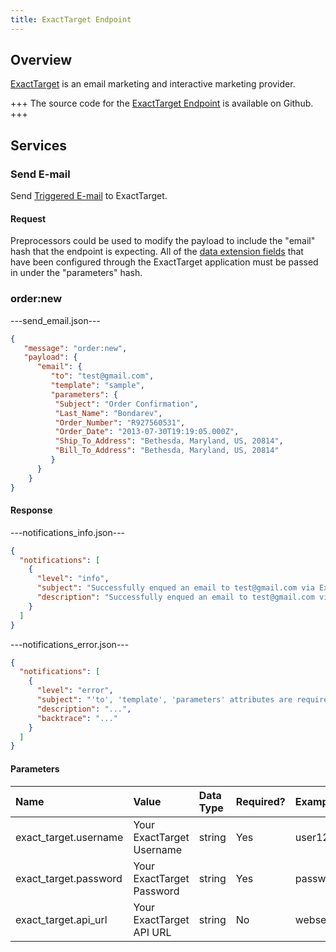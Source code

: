 ```yaml
---
title: ExactTarget Endpoint
---
```


## Overview

[ExactTarget](http://www.exacttarget.com/) is an email marketing and interactive marketing provider.

+++
The source code for the [ExactTarget Endpoint](https://github.com/spree/exact_target_endpoint/) is available on Github.
+++

## Services

### Send E-mail

Send [Triggered E-mail](http://help.exacttarget.com/en-GB/documentation/exacttarget/interactions/triggered_emails/triggered_emails_guide/) to ExactTarget.

#### Request

Preprocessors could be used to modify the payload to include the "email" hash that the endpoint is expecting. All of the [data extension fields](http://help.exacttarget.com/en/documentation/exacttarget/subscribers/data_extensions_and_data_relationships/) that have been configured through the ExactTarget application must be passed in under the "parameters" hash.

### order:new

---send_email.json---
```json
{
   "message": "order:new",
   "payload": {
      "email": {
         "to": "test@gmail.com",
         "template": "sample",
         "parameters": {
          "Subject": "Order Confirmation",
          "Last_Name": "Bondarev",
          "Order_Number": "R927560531",
          "Order_Date": "2013-07-30T19:19:05.000Z",
          "Ship_To_Address": "Bethesda, Maryland, US, 20814",
          "Bill_To_Address": "Bethesda, Maryland, US, 20814"
         }
      }
    }
}

```

#### Response

---notifications_info.json---

```json
{
  "notifications": [
    {
      "level": "info",
      "subject": "Successfully enqued an email to test@gmail.com via ExactTarget",
      "description": "Successfully enqued an email to test@gmail.com via ExactTarget"
    }
  ]
}
```

---notifications_error.json---

```json
{
  "notifications": [
    {
      "level": "error",
      "subject": "'to', 'template', 'parameters' attributes are required",
      "description": "...",
      "backtrace": "..."
    }
  ]
}
```

#### Parameters

| Name | Value | Data Type | Required? |Example |
| :----| :-----| :------ |:------ | :------ |
| exact_target.username | Your ExactTarget Username | string | Yes | user123 |
| exact_target.password | Your ExactTarget Password | string | Yes | password123 |
| exact_target.api_url | Your ExactTarget API URL | string | No | webservice.s6.exacttarget.com |
